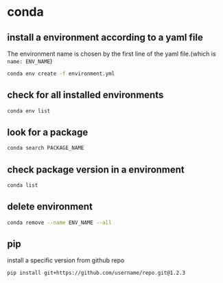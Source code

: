 # conda

## install a environment according to a yaml file

The environment name is chosen by the first line of the yaml file.(which is ```name: ENV_NAME```)

```bash
conda env create -f environment.yml
```

## check for all installed environments

```bash
conda env list
```

## look for a package

```bash
conda search PACKAGE_NAME
```

## check package version in a environment

```bash
conda list
```

## delete environment

```bash
conda remove --name ENV_NAME --all
```

## pip

install a specific version from github repo

```bash
pip install git+https://github.com/username/repo.git@1.2.3
```
